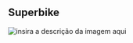 ﻿
## Superbike
![insira a descrição da imagem aqui]( https://www.honda.com.br/motos/sites/hda/files/2023-04/eric-granado-competindo-no-wsbk.webp )
